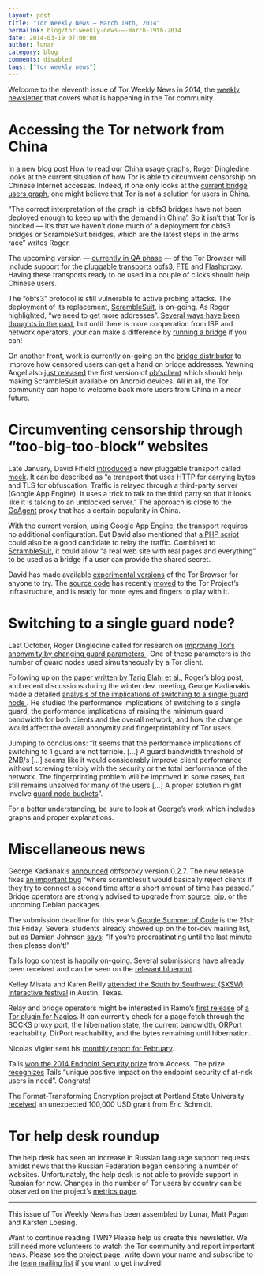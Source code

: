 ```yaml
---
layout: post
title: "Tor Weekly News — March 19th, 2014"
permalink: blog/tor-weekly-news-—-march-19th-2014
date: 2014-03-19 07:00:00
author: lunar
category: blog
comments: disabled
tags: ["tor weekly news"]
---
```


Welcome to the eleventh issue of Tor Weekly News in 2014, the [weekly newsletter](https://lists.torproject.org/cgi-bin/mailman/listinfo/tor-news) that covers what is happening in the Tor community.

Accessing the Tor network from China
====================================

In a new blog post [How to read our China usage graphs](https://blog.torproject.org/blog/how-to-read-our-china-usage-graphs), Roger Dingledine looks at the current situation of how Tor is able to circumvent censorship on Chinese Internet accesses. Indeed, if one only looks at the [current bridge users graph](https://metrics.torproject.org/users.html?graph=userstats-bridge-country&start=2011-10-18&end=2014-01-16&country=cn#userstats-bridge-country), one might believe that Tor is not a solution for users in China.

“The correct interpretation of the graph is ‘obfs3 bridges have not been deployed enough to keep up with the demand in China’. So it isn’t that Tor is blocked — it’s that we haven’t done much of a deployment for obfs3 bridges or ScrambleSuit bridges, which are the latest steps in the arms race” writes Roger.

The upcoming version — [currently in QA phase](https://lists.torproject.org/pipermail/tor-qa/2014-March/000364.html) — of the Tor Browser will include support for the [pluggable transports](https://www.torproject.org/docs/pluggable-transports.html) [obfs3](https://gitweb.torproject.org/pluggable-transports/obfsproxy.git/blob/refs/heads/master:/doc/obfs3/obfs3-protocol-spec.txt), [FTE](https://fteproxy.org/) and [Flashproxy](https://crypto.stanford.edu/flashproxy/). Having these transports ready to be used in a couple of clicks should help Chinese users.

The “obfs3” protocol is still vulnerable to active probing attacks. The deployment of its replacement, [ScrambleSuit](http://www.cs.kau.se/philwint/scramblesuit/), is on-going. As Roger highlighted, “we need to get more addresses”. [Several ways have been thoughts in the past](https://blog.torproject.org/blog/strategies-getting-more-bridge-addresses), but until there is more cooperation from ISP and network operators, your can make a difference by [running a bridge](https://lists.torproject.org/pipermail/tor-relays/2014-February/003886.html) if you can!

On another front, work is currently on-going on the [bridge distributor](https://gitweb.torproject.org/bridgedb.git) to improve how censored users can get a hand on bridge addresses. Yawning Angel also [just released](https://lists.torproject.org/pipermail/tor-dev/2014-March/006476.html) the first version of [obfsclient](https://github.com/Yawning/obfsclient) which should help making ScrambleSuit available on Android devices. All in all, the Tor community can hope to welcome back more users from China in a near future.

Circumventing censorship through “too-big-too-block” websites
=============================================================

Late January, David Fifield [introduced](https://lists.torproject.org/pipermail/tor-dev/2014-January/006159.html) a new pluggable transport called [meek](https://trac.torproject.org/projects/tor/wiki/doc/meek). It can be described as “a transport that uses HTTP for carrying bytes and TLS for obfuscation. Traffic is relayed through a third-party server (Google App Engine). It uses a trick to talk to the third party so that it looks like it is talking to an unblocked server.” The approach is close to the [GoAgent](https://trac.torproject.org/projects/tor/wiki/doc/GoAgent) proxy that has a certain popularity in China.

With the current version, using Google App Engine, the transport requires no additional configuration. But David also mentioned that [a PHP script](https://bugs.torproject.org/10984) could also be a good candidate to relay the traffic. Combined to [ScrambleSuit](http://www.cs.kau.se/philwint/scramblesuit/), it could allow “a real web site with real pages and everything” to be used as a bridge if a user can provide the shared secret.

David has made available [experimental versions](https://lists.torproject.org/pipermail/tor-qa/2014-February/000340.html) of the Tor Browser for anyone to try. The [source code](https://gitweb.torproject.org/pluggable-transports/meek.git) has recently [moved](https://lists.torproject.org/pipermail/tor-dev/2014-March/006506.html) to the Tor Project’s infrastructure, and is ready for more eyes and fingers to play with it.

Switching to a single guard node?
=================================

Last October, Roger Dingledine called for research on [improving Tor’s anonymity by changing guard parameters ](https://blog.torproject.org/blog/improving-tors-anonymity-changing-guard-parameters). One of these parameters is the number of guard nodes used simultaneously by a Tor client.

Following up on the [paper written by Tariq Elahi et al.](http://freehaven.net/~arma/cogs-wpes.pdf), Roger’s blog post, and recent discussions during the winter dev. meeting, George Kadianakis made a detailed [analysis of the implications of switching to a single guard node ](https://lists.torproject.org/pipermail/tor-dev/2014-March/006458.html). He studied the performance implications of switching to a single guard, the performance implications of raising the minimum guard bandwidth for both clients and the overall network, and how the change would affect the overall anonymity and fingerprintability of Tor users.

Jumping to conclusions: “It seems that the performance implications of switching to 1 guard are not terrible. […] A guard bandwidth threshold of 2MB/s […] seems like it would considerably improve client performance without screwing terribly with the security or the total performance of the network. The fingerprinting problem will be improved in some cases, but still remains unsolved for many of the users […] A proper solution might involve [guard node buckets](https://bugs.torproject.org/9273#comment:4)”.

For a better understanding, be sure to look at George’s work which includes graphs and proper explanations.

Miscellaneous news
==================

George Kadianakis [announced](https://lists.torproject.org/pipermail/tor-relays/2014-March/004074.html) obfsproxy version 0.2.7. The new release fixes [an important bug](https://bugs.torproject.org/11100) “where scramblesuit would basically reject clients if they try to connect a second time after a short amount of time has passed.” Bridge operators are strongly advised to upgrade from [source](https://gitweb.torproject.org/pluggable-transports/obfsproxy.git/commit/6cdbc64), [pip](https://pypi.python.org/pypi/obfsproxy/0.2.7), or the upcoming Debian packages.

The submission deadline for this year’s [Google Summer of Code](https://blog.torproject.org/blog/tor-google-summer-code-2014) is the 21st: this Friday. Several students already showed up on the tor-dev mailing list, but as Damian Johnson [says](https://lists.torproject.org/pipermail/tor-dev/2014-March/006498.html): “If you’re procrastinating until the last minute then please don’t!”

Tails [logo contest](https://tails.boum.org/news/) is happily on-going. Several submissions have already been received and can be seen on the [relevant blueprint](https://tails.boum.org/blueprint/logo/).

Kelley Misata and Karen Reilly [attended the South by Southwest (SXSW) Interactive festival](https://lists.torproject.org/pipermail/tor-reports/2014-March/000485.html) in Austin, Texas.

Relay and bridge operators might be interested in Ramo’s [first release](https://lists.torproject.org/pipermail/tor-relays/2014-March/004062.html) of [a Tor plugin for Nagios](https://github.com/goodvikings/tor_nagios). It can currently check for a page fetch through the SOCKS proxy port, the hibernation state, the current bandwidth, ORPort reachability, DirPort reachability, and the bytes remaining until hibernation.

Nicolas Vigier sent his [monthly report for February](https://lists.torproject.org/pipermail/tor-reports/2014-March/000486.html).

Tails [won the 2014 Endpoint Security prize](https://twitter.com/accessnow/status/441043400708857856) from Access. The prize [recognizes](https://www.accessnow.org/prize) Tails “unique positive impact on the endpoint security of at-risk users in need”. Congrats!

The Format-Transforming Encryption project at Portland State University [received](http://www.oregonlive.com/silicon-forest/index.ssf/2014/03/psu_professor_wins_surprise_10.html) an unexpected 100,000 USD grant from Eric Schmidt.

Tor help desk roundup
=====================

The help desk has seen an increase in Russian language support requests amidst news that the Russian Federation began censoring a number of websites. Unfortunately, the help desk is not able to provide support in Russian for now. Changes in the number of Tor users by country can be observed on the project’s [metrics page](https://metrics.torproject.org/users.html).

* * * * *

This issue of Tor Weekly News has been assembled by Lunar, Matt Pagan and Karsten Loesing.

Want to continue reading TWN? Please help us create this newsletter. We still need more volunteers to watch the Tor community and report important news. Please see the [project page](https://trac.torproject.org/projects/tor/wiki/TorWeeklyNews), write down your name and subscribe to the [team mailing list](https://lists.torproject.org/cgi-bin/mailman/listinfo/news-team) if you want to get involved!
